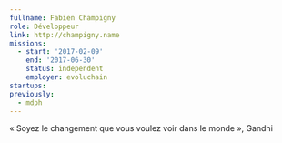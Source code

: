 ```yaml
---
fullname: Fabien Champigny
role: Développeur
link: http://champigny.name
missions:
  - start: '2017-02-09'
    end: '2017-06-30'
    status: independent
    employer: evoluchain
startups:
previously:
  - mdph
---
```


« Soyez le changement que vous voulez voir dans le monde », Gandhi
